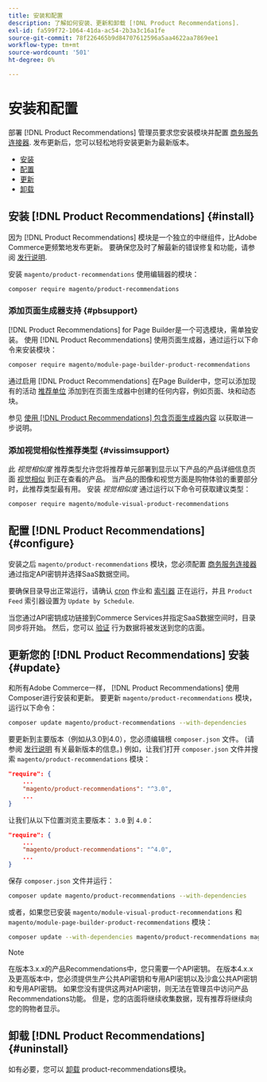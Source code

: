 ```yaml
---
title: 安装和配置
description: 了解如何安装、更新和卸载 [!DNL Product Recommendations].
exl-id: fa599f72-1064-41da-ac54-2b3a3c16a1fe
source-git-commit: 78f226465b9d84707612596a5aa4622aa7869ee1
workflow-type: tm+mt
source-wordcount: '501'
ht-degree: 0%

---
```


# 安装和配置

部署 [!DNL Product Recommendations] 管理员要求您安装模块并配置 [商务服务连接器](../landing/saas.md). 发布更新后，您可以轻松地将安装更新为最新版本。

- [安装](#install)
- [配置](#configure)
- [更新](#update)
- [卸载](#uninstall)

## 安装 [!DNL Product Recommendations] {#install}

因为 [!DNL Product Recommendations] 模块是一个独立的中继组件，比Adobe Commerce更频繁地发布更新。 要确保您及时了解最新的错误修复和功能，请参阅 [发行说明](release-notes.md).

安装 `magento/product-recommendations` 使用编辑器的模块：

```bash
composer require magento/product-recommendations
```

### 添加页面生成器支持 {#pbsupport}

[!DNL Product Recommendations] for Page Builder是一个可选模块，需单独安装。 使用 [!DNL Product Recommendations] 使用页面生成器，通过运行以下命令来安装模块：

```bash
composer require magento/module-page-builder-product-recommendations
```

通过启用 [!DNL Product Recommendations] 在Page Builder中，您可以添加现有的活动 [推荐单位](https://experienceleague.adobe.com/docs/commerce-admin/page-builder/add-content/recommendations.html) 添加到在页面生成器中创建的任何内容，例如页面、块和动态块。

参见 [使用 [!DNL Product Recommendations] 包含页面生成器内容](page-builder.md) 以获取进一步说明。

### 添加视觉相似性推荐类型 {#vissimsupport}

此 _视觉相似度_ 推荐类型允许您将推荐单元部署到显示以下产品的产品详细信息页面 [视觉相似](type.md#visualsim) 到正在查看的产品。 当产品的图像和视觉方面是购物体验的重要部分时，此推荐类型最有用。 安装 _视觉相似度_ 通过运行以下命令可获取建议类型：

```bash
composer require magento/module-visual-product-recommendations
```

## 配置 [!DNL Product Recommendations] {#configure}

安装之后 `magento/product-recommendations` 模块，您必须配置 [商务服务连接器](https://experienceleague.adobe.com/docs/commerce-admin/config/services/saas.html) 通过指定API密钥并选择SaaS数据空间。

要确保目录导出正常运行，请确认 [cron](https://experienceleague.adobe.com/docs/commerce-operations/configuration-guide/cli/configure-cron-jobs.html) 作业和 [索引器](https://experienceleague.adobe.com/docs/commerce-operations/configuration-guide/cli/manage-indexers.html) 正在运行，并且 `Product Feed` 索引器设置为 `Update by Schedule`.

当您通过API密钥成功链接到Commerce Services并指定SaaS数据空间时，目录同步将开始。 然后，您可以 [验证](verify.md) 行为数据将被发送到您的店面。

## 更新您的 [!DNL Product Recommendations] 安装 {#update}

和所有Adobe Commerce一样， [!DNL Product Recommendations] 使用Composer进行安装和更新。 要更新 `magento/product-recommendations` 模块，运行以下命令：

```bash
composer update magento/product-recommendations --with-dependencies
```

要更新到主要版本（例如从3.0到4.0），您必须编辑根 `composer.json` 文件。 (请参阅 [发行说明](release-notes.md) 有关最新版本的信息。) 例如，让我们打开 `composer.json` 文件并搜索 `magento/product-recommendations` 模块：

```json
"require": {
    ...
    "magento/product-recommendations": "^3.0",
    ...
}
```

让我们从以下位置浏览主要版本： `3.0` 到 `4.0`：

```json
"require": {
    ...
    "magento/product-recommendations": "^4.0",
    ...
}
```

保存 `composer.json` 文件并运行：

```bash
composer update magento/product-recommendations --with-dependencies
```

或者，如果您已安装 `magento/module-visual-product-recommendations` 和 `magento/module-page-builder-product-recommendations` 模块：

```bash
composer update --with-dependencies magento/product-recommendations magento/module-visual-product-recommendations magento/module-page-builder-product-recommendations
```

>[!NOTE]
>
> 在版本3.x.x的产品Recommendations中，您只需要一个API密钥。 在版本4.x.x及更高版本中，您必须提供生产公共API密钥和专用API密钥以及沙盒公共API密钥和专用API密钥。 如果您没有提供这两对API密钥，则无法在管理员中访问产品Recommendations功能。 但是，您的店面将继续收集数据，现有推荐将继续向您的购物者显示。

## 卸载 [!DNL Product Recommendations] {#uninstall}

如有必要，您可以 [卸载](https://experienceleague.adobe.com/docs/commerce-operations/installation-guide/tutorials/uninstall-modules.html) product-recommendations模块。
